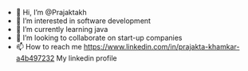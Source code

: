 - 👋 Hi, I’m @Prajaktakh
- 👀 I’m interested in software development
- 🌱 I’m currently learning java
- 💞️ I’m looking to collaborate on start-up companies
- 📫 How to reach me https://www.linkedin.com/in/prajakta-khamkar-a4b497232
My linkedin profile

<!---
Prajaktakh/Prajaktakh is a ✨ special ✨ repository because its `README.md` (this file) appears on your GitHub profile.
You can click the Preview link to take a look at your changes.
--->
